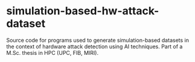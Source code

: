 # simulation-based-hw-attack-dataset
Source code for programs used to generate simulation-based datasets in the context of hardware attack detection using AI techniques. Part of a M.Sc. thesis in HPC (UPC, FIB, MIRI).
